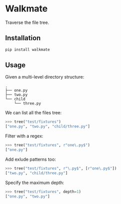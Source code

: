# Walkmate

Traverse the file tree.

## Installation

```bash
pip install walkmate
```

## Usage

Given a multi-level directory structure:

```ascii
.
├── one.py
├── two.py
└── child
    └── three.py
```

We can list all the files tree:

```python
>>> tree("test/fixtures")
["one.py", "two.py", "child/three.py"]
```

Filter with a regex:

```python
>>> tree("test/fixtures", r"one\.py$")
["one.py"]
```

Add exlude patterns too:

```python
>>> tree("test/fixtures", r"\.py$", [r"one\.py$"])
["two.py", "child/three.py"]
```

Specify the maximum depth:

```python
>>> tree("test/fixtures", depth=1)
["one.py", "two.py"]
```
